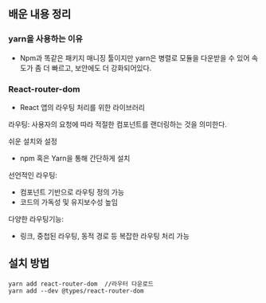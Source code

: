 ## 배운 내용 정리 

### yarn을 사용하는 이유
- Npm과 똑같은 패키지 매니징 툴이지만 yarn은 병렬로 모듈을 다운받을 수 있어 속도가 좀 더 빠르고, 보안에도 더 강화되어있다.


### React-router-dom
- React 앱의 라우팅 처리를 위한 라이브러리 

라우팅: 사용자의 요청에 따라 적절한 컴포넌트를 랜더링하는 것을 의미한다.


쉬운 설치와 설정
- npm 혹은 Yarn을 통해 간단하게 설치

선언적인 라우팅:
- 컴포넌트 기반으로 라우팅 정의 가능
- 코드의 가독성 및 유지보수성 높임

다양한 라우팅기능:
- 링크, 중첩된 라우팅, 동적 경로 등 복잡한 라우팅 처리 가능


## 설치 방법

```
yarn add react-router-dom  //라우터 다운로드
yarn add --dev @types/react-router-dom
```